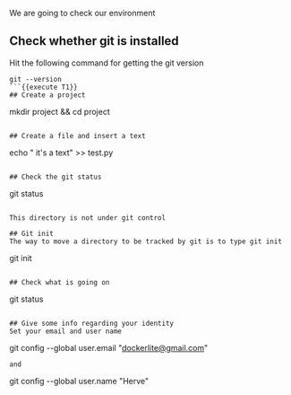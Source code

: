We are going to check our environment

## Check whether git is installed
Hit the following command for getting the git version 
```
git --version 
```{{execute T1}}
## Create a project 
```
mkdir project && cd project
```{{execute T1}}

## Create a file and insert a text
```
echo " it's a text" >> test.py
```{{execute T1}}

## Check the git status 
```
git status
```{{execute T1}}

This directory is not under git control

## Git init
The way to move a directory to be tracked by git is to type git init  
```
git init
```{{execute T1}}

## Check what is going on 
```
git status
```{{execute T1}}

## Give some info regarding your identity 
Set your email and user name
```
git config --global user.email "dockerlite@gmail.com"
```{{ copy }}
and
```
git config --global user.name "Herve"
```{{ copy }}




